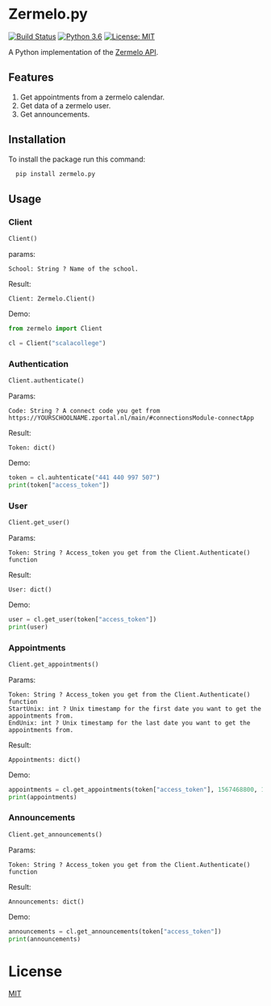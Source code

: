 # Zermelo.py

[![Build Status](https://travis-ci.org/wouter173/zermelo.py.svg?branch=master)](https://travis-ci.org/wouter173/zermelo.py) [![Python 3.6](https://img.shields.io/badge/python-3.6-blue.svg)](https://www.python.org/downloads/release/python-360/) [![License: MIT](https://img.shields.io/badge/License-MIT-yellow.svg)](https://opensource.org/licenses/MIT)

A Python implementation of the [Zermelo API](https://zermelo.atlassian.net/wiki/spaces/DEV).

## Features

1. Get appointments from a zermelo calendar.
2. Get data of a zermelo user.
3. Get announcements.

## Installation

To install the package run this command:

```bash
  pip install zermelo.py
```

## Usage

### Client

```python
Client()
```

params:
```
School: String ? Name of the school.
```

Result:
```
Client: Zermelo.Client()
```

Demo:
```python
from zermelo import Client

cl = Client("scalacollege")
```

### Authentication

```python
Client.authenticate()
```

Params:

```
Code: String ? A connect code you get from https://YOURSCHOOLNAME.zportal.nl/main/#connectionsModule-connectApp
```

Result:

```
Token: dict()
```

Demo:

```python
token = cl.auhtenticate("441 440 997 507")
print(token["access_token"])
```

### User

```python
Client.get_user()
```

Params: 
```
Token: String ? Access_token you get from the Client.Authenticate() function
```

Result:

```
User: dict()
```

Demo:

```python
user = cl.get_user(token["access_token"])
print(user)
```

### Appointments

```python
Client.get_appointments()
```

Params: 
```
Token: String ? Access_token you get from the Client.Authenticate() function
StartUnix: int ? Unix timestamp for the first date you want to get the appointments from.
EndUnix: int ? Unix timestamp for the last date you want to get the appointments from.
```

Result:

```
Appointments: dict()
```

Demo:

```python
appointments = cl.get_appointments(token["access_token"], 1567468800, 1568073600)
print(appointments)
```

### Announcements

```python
Client.get_announcements()
```

Params: 
```
Token: String ? Access_token you get from the Client.Authenticate() function
```

Result:

```
Announcements: dict()
```

Demo:

```python
announcements = cl.get_announcements(token["access_token"])
print(announcements)
```

# License
[MIT](https://github.com/wouter173/zermelo.py/blob/master/LICENSE)
